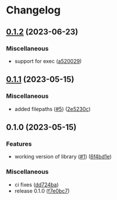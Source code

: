 # Changelog

## [0.1.2](https://github.com/rudderlabs/compose-test/compare/v0.1.1...v0.1.2) (2023-06-23)


### Miscellaneous

* support for exec ([a520029](https://github.com/rudderlabs/compose-test/commit/a520029d94e156372d568b7197ccd2272a030fd1))

## [0.1.1](https://github.com/rudderlabs/compose-test/compare/v0.1.0...v0.1.1) (2023-05-15)


### Miscellaneous

* added filepaths ([#5](https://github.com/rudderlabs/compose-test/issues/5)) ([2e5230c](https://github.com/rudderlabs/compose-test/commit/2e5230ca2121652c2e50a2438993c93f1cd24dd3))

## 0.1.0 (2023-05-15)


### Features

* working version of library ([#1](https://github.com/rudderlabs/compose-test/issues/1)) ([6f4bd1e](https://github.com/rudderlabs/compose-test/commit/6f4bd1e9d3cde8fe4ba1da394415b23c11437bfe))


### Miscellaneous

* ci fixes ([dd724ba](https://github.com/rudderlabs/compose-test/commit/dd724bae3fc1b1362e44593fa1d56ea45f9b676c))
* release 0.1.0 ([f7e0bc7](https://github.com/rudderlabs/compose-test/commit/f7e0bc7fc756854da2809bfe92820da4c77f12c0))
